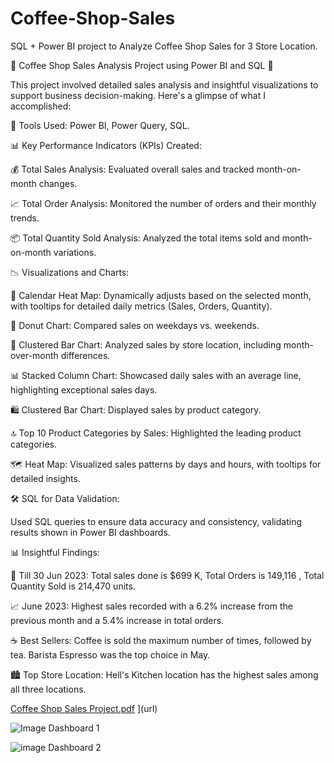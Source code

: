 # Coffee-Shop-Sales
SQL + Power BI project to Analyze Coffee Shop Sales for 3 Store Location.

🌟 Coffee Shop Sales Analysis Project using Power BI and SQL 🌟

This project involved detailed sales analysis and insightful visualizations to support business decision-making. Here's a glimpse of what I accomplished:

🔧 Tools Used: Power BI, Power Query, SQL.

📊 Key Performance Indicators (KPIs) Created:

💰 Total Sales Analysis: Evaluated overall sales and tracked month-on-month changes.

📈 Total Order Analysis: Monitored the number of orders and their monthly trends.

📦 Total Quantity Sold Analysis: Analyzed the total items sold and month-on-month variations.

📉 Visualizations and Charts:


📅 Calendar Heat Map: Dynamically adjusts based on the selected month, with tooltips for detailed daily metrics (Sales, Orders, Quantity).

🍩 Donut Chart: Compared sales on weekdays vs. weekends.

📍 Clustered Bar Chart: Analyzed sales by store location, including month-over-month differences.

📊 Stacked Column Chart: Showcased daily sales with an average line, highlighting exceptional sales days.

🛍️ Clustered Bar Chart: Displayed sales by product category.

🔝 Top 10 Product Categories by Sales: Highlighted the leading product categories.

🗺️ Heat Map: Visualized sales patterns by days and hours, with tooltips for detailed insights.

🛠️ SQL for Data Validation:

Used SQL queries to ensure data accuracy and consistency, validating results shown in Power BI dashboards.

📊 Insightful Findings:


📆 Till 30 Jun 2023: Total sales done is $699 K, Total Orders is 149,116 , Total Quantity Sold is 214,470 units.

📈 June 2023: Highest sales recorded with a 6.2% increase from the previous month and a 5.4% increase in total orders.

☕ Best Sellers: Coffee is sold the maximum number of times, followed by tea. Barista Espresso was the top choice in May.

🏙️ Top Store Location: Hell's Kitchen location has the highest sales among all three locations.

[Coffee Shop Sales Project.pdf](https://github.com/NikhilPaliwal11/Coffee-Shop-Sales/files/15459334/Coffee.Shop.Sales.Project.pdf)
](url)

![Image Dashboard 1 ](https://github.com/NikhilPaliwal11/Coffee-Shop-Sales/assets/61961464/d05f8edf-9a13-476c-8a66-9e005db125ef)

![image Dashboard 2](https://github.com/NikhilPaliwal11/Coffee-Shop-Sales/assets/61961464/92209838-2bad-4da4-ba9e-5c347b7f3e7c)
